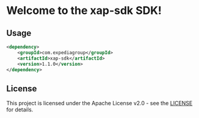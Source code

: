 # Welcome to the xap-sdk SDK!

## Usage
```xml
<dependency>
    <groupId>com.expediagroup</groupId>
    <artifactId>xap-sdk</artifactId>
    <version>1.1.0</version>
</dependency>
```

## License

This project is licensed under the Apache License v2.0 - see the [LICENSE](LICENSE) for details.

